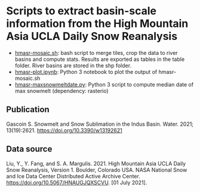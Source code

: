 # Scripts to extract basin-scale information from the High Mountain Asia UCLA Daily Snow Reanalysis

- [hmasr-mosaic.sh](hmasr-mosaic.sh): bash script to merge tiles, crop the data to river basins and compute stats. Results are exported as tables in the table folder. River basins are stored in the shp folder.
- [hmasr-plot.ipynb](hmasr-plot.ipynb): Python 3 notebook to plot the output of hmasr-mosaic.sh
- [hmasr-maxsnowmeltdate.py](hmasr-maxsnowmeltdate.py): Python 3 script to compute median date of max snowmelt (dependency: rasterio)

## Publication 
Gascoin S. Snowmelt and Snow Sublimation in the Indus Basin. Water. 2021; 13(19):2621. https://doi.org/10.3390/w13192621

## Data source
Liu, Y., Y. Fang, and S. A. Margulis. 2021. High Mountain Asia UCLA Daily Snow Reanalysis, Version 1. Boulder, Colorado USA. NASA National Snow and Ice Data Center Distributed Active Archive Center. <https://doi.org/10.5067/HNAUGJQXSCVU>. [01 July 2021]. 
